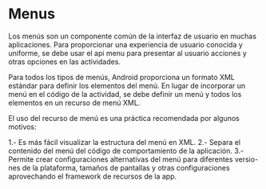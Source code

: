 # Menus
Los menús son un componente común de la interfaz de usuario en muchas aplicaciones. Para proporcionar una experiencia de usuario conocida 
y uniforme, se debe usar el api menu para presentar al usuario acciones y otras opciones en las actividades.

Para todos los tipos de menús, Android proporciona un formato XML estándar para definir los elementos del menú. En lugar de incorporar 
un menú en el código de la actividad, se debe definir un menú y todos los elementos en un recurso de menú XML.

El uso del recurso de menú es una práctica recomendada por algunos motivos:

1.- Es más fácil visualizar la estructura del menú en XML.
2.- Separa el contenido del menú del código de comportamiento de la aplicación.
3.- Permite crear configuraciones alternativas del menú para diferentes versio-nes de la plataforma, tamaños de pantallas y otras 
configuraciones aprovechando el framework de recursos de la app.
